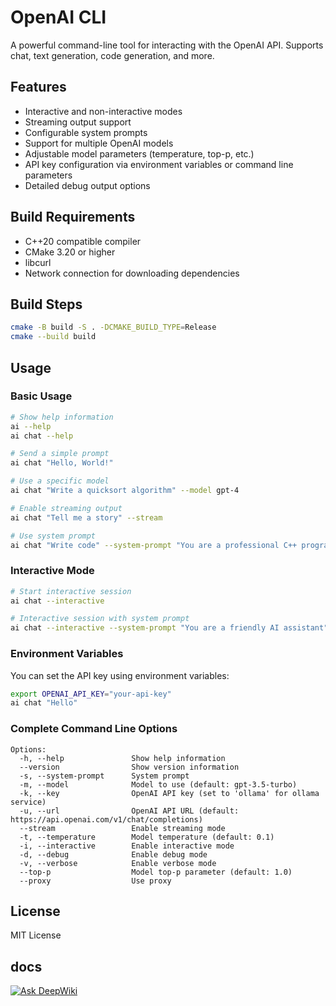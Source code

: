 # OpenAI CLI

A powerful command-line tool for interacting with the OpenAI API. Supports chat, text generation, code generation, and more.

## Features

- Interactive and non-interactive modes
- Streaming output support
- Configurable system prompts
- Support for multiple OpenAI models
- Adjustable model parameters (temperature, top-p, etc.)
- API key configuration via environment variables or command line parameters
- Detailed debug output options

## Build Requirements

- C++20 compatible compiler
- CMake 3.20 or higher
- libcurl
- Network connection for downloading dependencies

## Build Steps

```bash
cmake -B build -S . -DCMAKE_BUILD_TYPE=Release
cmake --build build
```

## Usage

### Basic Usage

```bash
# Show help information
ai --help
ai chat --help

# Send a simple prompt
ai chat "Hello, World!"

# Use a specific model
ai chat "Write a quicksort algorithm" --model gpt-4

# Enable streaming output
ai chat "Tell me a story" --stream

# Use system prompt
ai chat "Write code" --system-prompt "You are a professional C++ programmer"
```

### Interactive Mode

```bash
# Start interactive session
ai chat --interactive

# Interactive session with system prompt
ai chat --interactive --system-prompt "You are a friendly AI assistant"
```

### Environment Variables

You can set the API key using environment variables:

```bash
export OPENAI_API_KEY="your-api-key"
ai chat "Hello"
```

### Complete Command Line Options

```
Options:
  -h, --help               Show help information
  --version                Show version information
  -s, --system-prompt      System prompt
  -m, --model              Model to use (default: gpt-3.5-turbo)
  -k, --key                OpenAI API key (set to 'ollama' for ollama service)
  -u, --url                OpenAI API URL (default: https://api.openai.com/v1/chat/completions)
  --stream                 Enable streaming mode
  -t, --temperature        Model temperature (default: 0.1)
  -i, --interactive        Enable interactive mode
  -d, --debug              Enable debug mode
  -v, --verbose            Enable verbose mode
  --top-p                  Model top-p parameter (default: 1.0)
  --proxy                  Use proxy
```

## License

MIT License 

## docs
[![Ask DeepWiki](https://deepwiki.com/badge.svg)](https://deepwiki.com/shediao/ai.cli)
